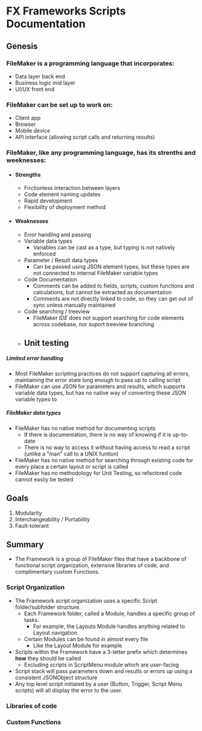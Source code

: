 # FX Frameworks Scripts Documentation

## Genesis

### FileMaker is a programming language that incorporates:

  - Data layer back end
  - Business logic mid layer
  - UI/UX front end
 
### FileMaker can be set up to work on:
 
  - Client app
  - Browser
  - Mobile device
  - API interface (allowing script calls and returning results)

### FileMaker, like any programming language, has its strenths and weeknesses:

- #### Strengths
  - Frictionless interaction between layers
  - Code element naming updates
  - Rapid development
  - Flexibility of deployment method

- #### Weaknesses
  - Error handling and passing
  - Variable data types
    - Variables can be cast as a type, but typing is not natively enforced
  - Parameter / Result data types
    - Can be passed using JSON element types, but these types are not connected to internal FileMaker variable types 
  - Code Documentation
    - Comments can be added to fields, scripts, custom functions and calculations, but cannot be extracted as documentation
    - Comments are not directly linked to code, so they can get out of sync unless manually maintained
  - Code searching / treeview
    - FileMaker *IDE* does not support searching for code elements across codebase, nor suport treeview branching
  - Unit testing 
    - 

##### Limited error handling
  - Most FileMaker scripting practices do not support capturing all errors, maintaining the error state long enough to pass up to calling script
- FileMaker can use JSON for parameters and results, which supports variable data types, but has no native way of converting these JSON variable types to 

##### FileMaker data types
- FileMaker has no native method for documenting scripts
  - If there is documentation, there is no way of knowing if it is up-to-date
  - There is no way to access it without having access to read a script (unlike a "man" call to a UNIX funtion)
- FileMaker has no native method for searching through existing code for every place a certain layout or script is called
- FileMaker has no methodology for Unit Testing, so refactored code cannot easily be tested 


## Goals

1) Modularity
2) Interchangeability / Portability 
3) Fault-tolerant

## Summary

- The Framework is a group of FileMaker files that have a backbone of functional script organization, extensive libraries of code, and complimentary custom Functions.

### Script Organization
- The Framework script organization uses a specific Script folder/subfolder structure.
  - Each Framework folder, called a Module, handles a specific group of tasks.
    - For example, the Layouts Module handles anything related to Layout navigation 
  - Certain Modules can be found in almost every file
    - Like the Layout Module for example
- Scripts within the Framework have a 3-letter prefix which determines **how** they should be called
  - Excluding scripts in ScriptMenu module which are user-facing
- Script stack will pass parameters down and results or errors up using a consistent JSONObject structure
-  Any top level script initiated by a user (Button, Trigger, Script Menu scripts) will all display the error to the user.

### Libraries of code

### Custom Functions
